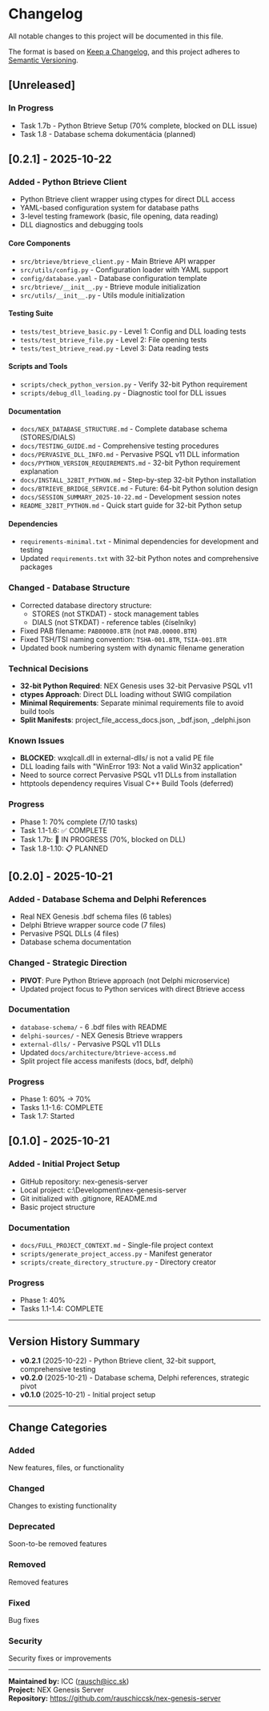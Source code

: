 # Changelog

All notable changes to this project will be documented in this file.

The format is based on [Keep a Changelog](https://keepachangelog.com/en/1.0.0/),
and this project adheres to [Semantic Versioning](https://semver.org/spec/v2.0.0.html).

## [Unreleased]

### In Progress
- Task 1.7b - Python Btrieve Setup (70% complete, blocked on DLL issue)
- Task 1.8 - Database schema dokumentácia (planned)

## [0.2.1] - 2025-10-22

### Added - Python Btrieve Client
- Python Btrieve client wrapper using ctypes for direct DLL access
- YAML-based configuration system for database paths
- 3-level testing framework (basic, file opening, data reading)
- DLL diagnostics and debugging tools

#### Core Components
- `src/btrieve/btrieve_client.py` - Main Btrieve API wrapper
- `src/utils/config.py` - Configuration loader with YAML support
- `config/database.yaml` - Database configuration template
- `src/btrieve/__init__.py` - Btrieve module initialization
- `src/utils/__init__.py` - Utils module initialization

#### Testing Suite
- `tests/test_btrieve_basic.py` - Level 1: Config and DLL loading tests
- `tests/test_btrieve_file.py` - Level 2: File opening tests
- `tests/test_btrieve_read.py` - Level 3: Data reading tests

#### Scripts and Tools
- `scripts/check_python_version.py` - Verify 32-bit Python requirement
- `scripts/debug_dll_loading.py` - Diagnostic tool for DLL issues

#### Documentation
- `docs/NEX_DATABASE_STRUCTURE.md` - Complete database schema (STORES/DIALS)
- `docs/TESTING_GUIDE.md` - Comprehensive testing procedures
- `docs/PERVASIVE_DLL_INFO.md` - Pervasive PSQL v11 DLL information
- `docs/PYTHON_VERSION_REQUIREMENTS.md` - 32-bit Python requirement explanation
- `docs/INSTALL_32BIT_PYTHON.md` - Step-by-step 32-bit Python installation
- `docs/BTRIEVE_BRIDGE_SERVICE.md` - Future: 64-bit Python solution design
- `docs/SESSION_SUMMARY_2025-10-22.md` - Development session notes
- `README_32BIT_PYTHON.md` - Quick start guide for 32-bit Python setup

#### Dependencies
- `requirements-minimal.txt` - Minimal dependencies for development and testing
- Updated `requirements.txt` with 32-bit Python notes and comprehensive packages

### Changed - Database Structure
- Corrected database directory structure:
  - STORES (not STKDAT) - stock management tables
  - DIALS (not STKDAT) - reference tables (číselníky)
- Fixed PAB filename: `PAB00000.BTR` (not `PAB.00000.BTR`)
- Fixed TSH/TSI naming convention: `TSHA-001.BTR`, `TSIA-001.BTR`
- Updated book numbering system with dynamic filename generation

### Technical Decisions
- **32-bit Python Required**: NEX Genesis uses 32-bit Pervasive PSQL v11
- **ctypes Approach**: Direct DLL loading without SWIG compilation
- **Minimal Requirements**: Separate minimal requirements file to avoid build tools
- **Split Manifests**: project_file_access_docs.json, _bdf.json, _delphi.json

### Known Issues
- **BLOCKED**: wxqlcall.dll in external-dlls/ is not a valid PE file
- DLL loading fails with "WinError 193: Not a valid Win32 application"
- Need to source correct Pervasive PSQL v11 DLLs from installation
- httptools dependency requires Visual C++ Build Tools (deferred)

### Progress
- Phase 1: 70% complete (7/10 tasks)
- Task 1.1-1.6: ✅ COMPLETE
- Task 1.7b: 🔄 IN PROGRESS (70%, blocked on DLL)
- Task 1.8-1.10: 📋 PLANNED

## [0.2.0] - 2025-10-21

### Added - Database Schema and Delphi References
- Real NEX Genesis .bdf schema files (6 tables)
- Delphi Btrieve wrapper source code (7 files)
- Pervasive PSQL DLLs (4 files)
- Database schema documentation

### Changed - Strategic Direction
- **PIVOT**: Pure Python Btrieve approach (not Delphi microservice)
- Updated project focus to Python services with direct Btrieve access

### Documentation
- `database-schema/` - 6 .bdf files with README
- `delphi-sources/` - NEX Genesis Btrieve wrappers
- `external-dlls/` - Pervasive PSQL v11 DLLs
- Updated `docs/architecture/btrieve-access.md`
- Split project file access manifests (docs, bdf, delphi)

### Progress
- Phase 1: 60% → 70%
- Tasks 1.1-1.6: COMPLETE
- Task 1.7: Started

## [0.1.0] - 2025-10-21

### Added - Initial Project Setup
- GitHub repository: nex-genesis-server
- Local project: c:\Development\nex-genesis-server
- Git initialized with .gitignore, README.md
- Basic project structure

### Documentation
- `docs/FULL_PROJECT_CONTEXT.md` - Single-file project context
- `scripts/generate_project_access.py` - Manifest generator
- `scripts/create_directory_structure.py` - Directory creator

### Progress
- Phase 1: 40%
- Tasks 1.1-1.4: COMPLETE

---

## Version History Summary

- **v0.2.1** (2025-10-22) - Python Btrieve client, 32-bit support, comprehensive testing
- **v0.2.0** (2025-10-21) - Database schema, Delphi references, strategic pivot
- **v0.1.0** (2025-10-21) - Initial project setup

---

## Change Categories

### Added
New features, files, or functionality

### Changed
Changes to existing functionality

### Deprecated
Soon-to-be removed features

### Removed
Removed features

### Fixed
Bug fixes

### Security
Security fixes or improvements

---

**Maintained by:** ICC (rausch@icc.sk)  
**Project:** NEX Genesis Server  
**Repository:** https://github.com/rauschiccsk/nex-genesis-server